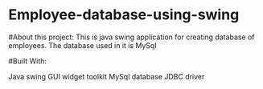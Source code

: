 # Employee-database-using-swing
#About this project:
This is java swing application for creating database of employees. The database used in it is MySql

#Built With:

Java
swing GUI widget toolkit
MySql database
JDBC driver
